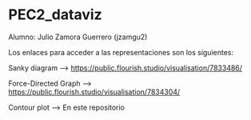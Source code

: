 # PEC2_dataviz
Alumno: Julio Zamora Guerrero (jzamgu2)

Los enlaces para acceder a las representaciones son los siguientes:

Sanky diagram --> https://public.flourish.studio/visualisation/7833486/

Force-Directed Graph --> https://public.flourish.studio/visualisation/7834304/

Contour plot --> En este repositorio
